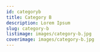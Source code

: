 ```yaml
---
id: categoryb
title: Category B
description: Lorem Ipsum
slug: category-b
listimage: images/category-b.jpg
coverimage: images/category-b.jpg
---
```

